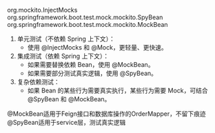 org.mockito.InjectMocks
org.springframework.boot.test.mock.mockito.SpyBean
org.springframework.boot.test.mock.mockito.MockBean


1. 单元测试（不依赖 Spring 上下文）：
    - 使用 @InjectMocks 和 @Mock，更轻量、更快速。
2. 集成测试（依赖 Spring 上下文）：
   - 如果需要替换依赖 Bean，使用 @MockBean。
   - 如果需要部分测试真实逻辑，使用 @SpyBean。
3. 复杂依赖测试：
   - 如果 Bean 的某些行为需要真实执行，某些行为需要 Mock，可结合 @SpyBean 和 @MockBean。

@MockBean适用于Feign接口和数据库操作的OrderMapper，不留下痕迹
@SpyBean适用于service层，测试真实逻辑
